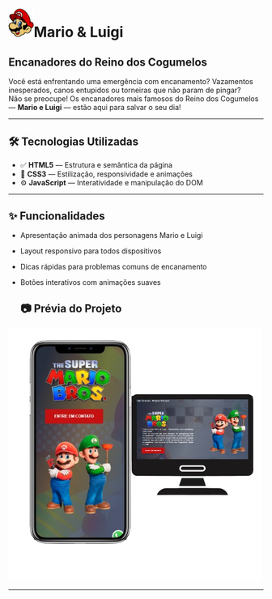 # <img src="https://github.com/tiagomdr/MarioBros/blob/master/img/icon.png?raw=true" width="50px">Mario & Luigi

<h2>Encanadores do Reino dos Cogumelos </h2>

Você está enfrentando uma emergência com encanamento? Vazamentos inesperados, canos entupidos ou torneiras que não param de pingar?  
Não se preocupe! Os encanadores mais famosos do Reino dos Cogumelos — **Mario e Luigi** — estão aqui para salvar o seu dia!

---

## 🛠 Tecnologias Utilizadas

- ✅ **HTML5** — Estrutura e semântica da página  
- 🎨 **CSS3** — Estilização, responsividade e animações  
- ⚙️ **JavaScript** — Interatividade e manipulação do DOM  

---

## ✨ Funcionalidades

- Apresentação animada dos personagens Mario e Luigi  
- Layout responsivo para todos dispositivos  
- Dicas rápidas para problemas comuns de encanamento  
- Botões interativos com animações suaves

  ## 📷 Prévia do Projeto
<img src="https://github.com/tiagomdr/MarioBros/blob/master/img/mario_e_loide.png?raw=true" alt="Previa do projeto">

---
